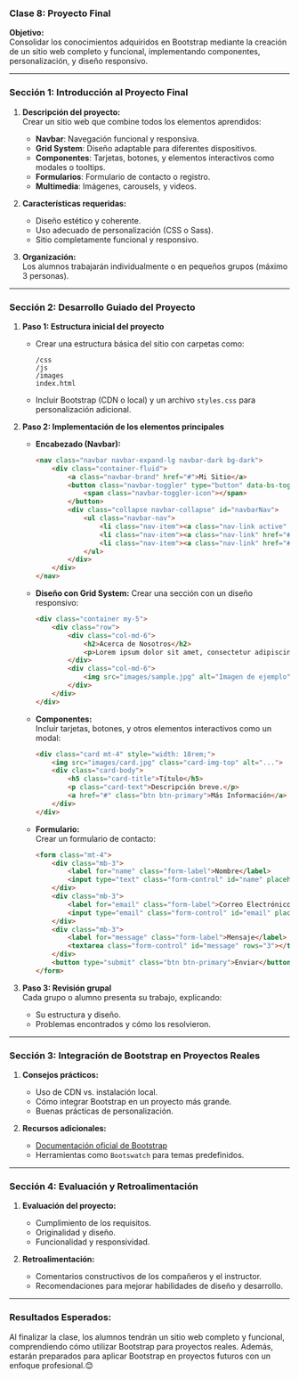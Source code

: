 ### Clase 8: Proyecto Final

**Objetivo:**  
Consolidar los conocimientos adquiridos en Bootstrap mediante la creación de un sitio web completo y funcional, implementando componentes, personalización, y diseño responsivo.

---

### **Sección 1: Introducción al Proyecto Final**
1. **Descripción del proyecto:**  
   Crear un sitio web que combine todos los elementos aprendidos:
   - **Navbar**: Navegación funcional y responsiva.
   - **Grid System**: Diseño adaptable para diferentes dispositivos.
   - **Componentes**: Tarjetas, botones, y elementos interactivos como modales o tooltips.
   - **Formularios**: Formulario de contacto o registro.
   - **Multimedia**: Imágenes, carousels, y videos.

2. **Características requeridas:**
   - Diseño estético y coherente.
   - Uso adecuado de personalización (CSS o Sass).
   - Sitio completamente funcional y responsivo.

3. **Organización:**  
   Los alumnos trabajarán individualmente o en pequeños grupos (máximo 3 personas).  

---

### **Sección 2: Desarrollo Guiado del Proyecto**
1. **Paso 1: Estructura inicial del proyecto**
   - Crear una estructura básica del sitio con carpetas como:
     ```
     /css
     /js
     /images
     index.html
     ```
   - Incluir Bootstrap (CDN o local) y un archivo `styles.css` para personalización adicional.

2. **Paso 2: Implementación de los elementos principales**
   - **Encabezado (Navbar):**
     ```html
     <nav class="navbar navbar-expand-lg navbar-dark bg-dark">
         <div class="container-fluid">
             <a class="navbar-brand" href="#">Mi Sitio</a>
             <button class="navbar-toggler" type="button" data-bs-toggle="collapse" data-bs-target="#navbarNav">
                 <span class="navbar-toggler-icon"></span>
             </button>
             <div class="collapse navbar-collapse" id="navbarNav">
                 <ul class="navbar-nav">
                     <li class="nav-item"><a class="nav-link active" href="#">Inicio</a></li>
                     <li class="nav-item"><a class="nav-link" href="#about">Acerca de</a></li>
                     <li class="nav-item"><a class="nav-link" href="#contact">Contacto</a></li>
                 </ul>
             </div>
         </div>
     </nav>
     ```

   - **Diseño con Grid System:**
     Crear una sección con un diseño responsivo:
     ```html
     <div class="container my-5">
         <div class="row">
             <div class="col-md-6">
                 <h2>Acerca de Nosotros</h2>
                 <p>Lorem ipsum dolor sit amet, consectetur adipiscing elit.</p>
             </div>
             <div class="col-md-6">
                 <img src="images/sample.jpg" alt="Imagen de ejemplo" class="img-fluid">
             </div>
         </div>
     </div>
     ```

   - **Componentes:**  
     Incluir tarjetas, botones, y otros elementos interactivos como un modal:
     ```html
     <div class="card mt-4" style="width: 18rem;">
         <img src="images/card.jpg" class="card-img-top" alt="...">
         <div class="card-body">
             <h5 class="card-title">Título</h5>
             <p class="card-text">Descripción breve.</p>
             <a href="#" class="btn btn-primary">Más Información</a>
         </div>
     </div>
     ```

   - **Formulario:**  
     Crear un formulario de contacto:
     ```html
     <form class="mt-4">
         <div class="mb-3">
             <label for="name" class="form-label">Nombre</label>
             <input type="text" class="form-control" id="name" placeholder="Tu nombre">
         </div>
         <div class="mb-3">
             <label for="email" class="form-label">Correo Electrónico</label>
             <input type="email" class="form-control" id="email" placeholder="Tu correo">
         </div>
         <div class="mb-3">
             <label for="message" class="form-label">Mensaje</label>
             <textarea class="form-control" id="message" rows="3"></textarea>
         </div>
         <button type="submit" class="btn btn-primary">Enviar</button>
     </form>
     ```

3. **Paso 3: Revisión grupal**  
   Cada grupo o alumno presenta su trabajo, explicando:
   - Su estructura y diseño.
   - Problemas encontrados y cómo los resolvieron.

---

### **Sección 3: Integración de Bootstrap en Proyectos Reales**
1. **Consejos prácticos:**
   - Uso de CDN vs. instalación local.
   - Cómo integrar Bootstrap en un proyecto más grande.
   - Buenas prácticas de personalización.

2. **Recursos adicionales:**
   - [Documentación oficial de Bootstrap](https://getbootstrap.com)
   - Herramientas como `Bootswatch` para temas predefinidos.

---

### **Sección 4: Evaluación y Retroalimentación**
1. **Evaluación del proyecto:**
   - Cumplimiento de los requisitos.
   - Originalidad y diseño.
   - Funcionalidad y responsividad.

2. **Retroalimentación:**  
   - Comentarios constructivos de los compañeros y el instructor.
   - Recomendaciones para mejorar habilidades de diseño y desarrollo.

---

### **Resultados Esperados:**
Al finalizar la clase, los alumnos tendrán un sitio web completo y funcional, comprendiendo cómo utilizar Bootstrap para proyectos reales. Además, estarán preparados para aplicar Bootstrap en proyectos futuros con un enfoque profesional.😊